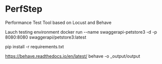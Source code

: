 # PerfStep
Performance Test Tool based on Locust and Behave

Lauch testing environment
docker run  --name swaggerapi-petstore3 -d -p 8080:8080 swaggerapi/petstore3:latest

pip install -r requirements.txt

https://behave.readthedocs.io/en/latest/
 behave -o _output/output
